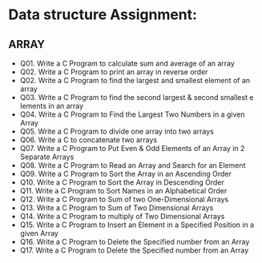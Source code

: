 # Data structure Assignment: 

## ARRAY

- Q01. Write a C Program to calculate sum and average of an array
- Q02. Write a C Program to print an array in reverse order
- Q02. Write a C Program to find the largest and smallest element of an array
- Q03. Write a C Program to find the second largest & second smallest e lements in an array 
- Q04. Write a C Program to Find the Largest Two Numbers in a given Array
- Q05. Write a C Program to divide one array into two arrays
- Q06. Write a C to concatenate two arrays
- Q07. Write a C Program to Put Even & Odd Elements of an Array in 2 Separate Arrays
- Q08. Write a C Program to Read an Array and Search for an Element
- Q09. Write a C Program to Sort the Array in an Ascending Order
- Q10. Write a C Program to Sort the Array in Descending Order
- Q11. Write a C Program to Sort Names in an Alphabetical Order
- Q12. Write a C Program to Sum of two One-Dimensional Arrays
- Q13. Write a C Program to Sum of Two Dimensional Arrays
- Q14. Write a C Program to multiply of Two Dimensional Arrays
- Q15. Write a C Program to Insert an Element in a Specified Position in a given Array
- Q16. Write a C Program to Delete the Specified number from an Array
- Q17. Write a C Program to Delete the Specified number from an Array



